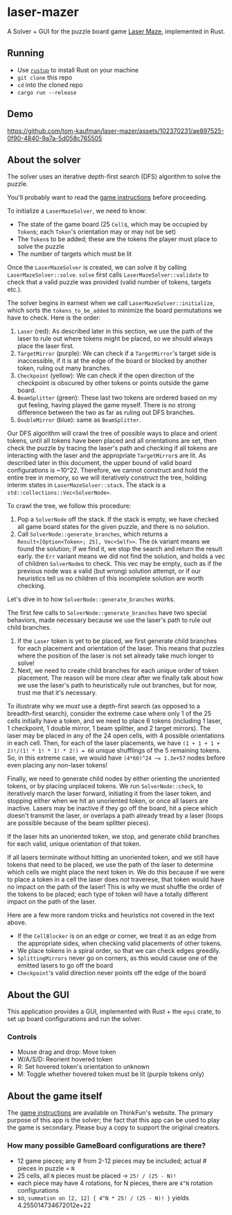 # laser-mazer

A Solver + GUI for the puzzle board game [Laser Maze](https://www.thinkfun.com/wp-content/uploads/2013/09/Laser-1014-Instructions.pdf), implemented in Rust.

## Running
- Use [`rustup`](https://rustup.rs/) to install Rust on your machine
- `git clone` this repo
- `cd` into the cloned repo
- `cargo run --release`

## Demo
https://github.com/tom-kaufman/laser-mazer/assets/102370231/ae897525-0f90-4840-9a7a-5d058c765505

## About the solver
The solver uses an iterative depth-first search (DFS) algorithm to solve the puzzle.

You'll probably want to read the [game instructions](https://www.thinkfun.com/wp-content/uploads/2013/09/Laser-1014-Instructions.pdf) before proceeding.

To initialize a `LaserMazeSolver`, we need to know:
- The state of the game board (25 `Cell`s, which may be occupied by `Token`s; each `Token`'s orientation may or may not be set)
- The `Token`s to be added; these are the tokens the player must place to solve the puzzle
- The number of targets which must be lit

Once the `LaserMazeSolver` is created, we can solve it by calling `LaserMazeSolver::solve`. `solve` first calls `LaserMazeSolver::validate` to check that a valid puzzle was provided (valid number of tokens, targets etc.).

The solver begins in earnest when we call `LaserMazeSolver::initialize`, which sorts the `tokens_to_be_added` to minimize the board permutations we have to check. Here is the order:
1. `Laser` (red): As described later in this section, we use the path of the laser to rule out where tokens might be placed, so we should always place the laser first.
2. `TargetMirror` (purple): We can check if a `TargetMirror`'s target side is inaccessible, if it is at the edge of the board or blocked by another token, ruling out many branches.
3. `Checkpoint` (yellow): We can check if the open direction of the checkpoint is obscured by other tokens or points outside the game board.
4. `BeamSplitter` (green): These last two tokens are ordered based on my gut feeling, having played the game myself. There is no strong difference between the two as far as ruling out DFS branches.
5. `DoubleMirror` (blue): same as `BeamSplitter`.

Our DFS algorithm will crawl the tree of possible ways to place and orient tokens, until all tokens have been placed and all orientations are set, then check the puzzle by tracing the laser's path and checking if all tokens are interacting with the laser and the appropriate `TargetMirror`s are lit. As described later in this document, the upper bound of valid board configurations is ~10^22. Therefore, we cannot construct and hold the entire tree in memory, so we will iteratively construct the tree, holding interim states in `LaserMazeSolver::stack`. The stack is a `std::collections::Vec<SolverNode>`.

To crawl the tree, we follow this procedure:
1. Pop a `SolverNode` off the stack. If the stack is empty, we have checked all game board states for the given puzzle, and there is no solution.
2. Call `SolverNode::generate_branches`, which returns a `Result<[Option<Token>; 25], Vec<Self>>`. The `Ok` variant means we found the solution; if we find it, we stop the search and return the result early. the `Err` variant means we did not find the solution, and holds a vec of children `SolverNode`s to check. This vec may be empty, such as if the previous node was a valid (but wrong) solution attempt, or if our heuristics tell us no children of this incomplete solution are worth checking.

Let's dive in to how `SolverNode::generate_branches` works. 

The first few calls to `SolverNode::generate_branches` have two special behaviors, made necessary because we use the laser's path to rule out child branches.
1. If the `Laser` token is yet to be placed, we first generate child branches for each placement and orientation of the laser. This means that puzzles where the position of the laser is not set already take much longer to solve!
2. Next, we need to create child branches for each unique order of token placement. The reason will be more clear after we finally talk about how we use the laser's path to heuristically rule out branches, but for now, trust me that it's necessary.

To illustrate why we *must* use a depth-first search (as opposed to a breadth-first search), consider the extreme case where only 1 of the 25 cells initially have a token, and we need to place 6 tokens (including 1 laser, 1 checkpoint, 1 double mirror, 1 beam splitter, and 2 target mirrors). The laser may be placed in any of the 24 open cells, with 4 possible orientations in each cell. Then, for each of the laser placements, we have `(1 + 1 + 1 + 2)!/(1! * 1! * 1! * 2!) = 60` unique shufflings of the 5 remaining tokens. So, in this extreme case, we would have `(4*60)^24 ~= 1.3e+57` nodes before even placing any non-laser tokens!

Finally, we need to generate child nodes by either orienting the unoriented tokens, or by placing unplaced tokens. We run `SolverNode::check`, to iteratively march the laser forward, initiating it from the laser token, and stopping either when we hit an unoriented token, or once all lasers are inactive. Lasers may be inactive if they go off the board, hit a piece which doesn't transmit the laser, or overlaps a path already tread by a laser (loops are possible because of the beam splitter pieces). 

If the laser hits an unoriented token, we stop, and generate child branches for each valid, unique orientation of that token. 

If all lasers terminate without hitting an unoriented token, and we still have tokens that need to be placed, we use the path of the laser to determine which cells we might place the next token in. We do this because if we were to place a token in a cell the laser does *not* traverese, that token would have no impact on the path of the laser! This is why we must shuffle the order of the tokens to be placed; each type of token will have a totally different impact on the path of the laser. 

Here are a few more random tricks and heuristics not covered in the text above.
- If the `CellBlocker` is on an edge or corner, we treat it as an edge from the appropriate sides, when checking valid placements of other tokens.
- We place tokens in a spiral order, so that we can check edges greedily.
- `SplittingMirrors` never go on corners, as this would cause one of the emitted lasers to go off the board
- `Checkpoint`'s valid direction never points off the edge of the board

## About the GUI
This application provides a GUI, implemented with Rust + the `egui` crate, to set up board configurations and run the solver.

### Controls
- Mouse drag and drop: Move token
- W/A/S/D: Reorient hovered token
- R: Set hovered token's orientation to unknown
- M: Toggle whether hovered token must be lit (purple tokens only)

## About the game itself
The [game instructions](https://www.thinkfun.com/wp-content/uploads/2013/09/Laser-1014-Instructions.pdf) are available on ThinkFun's website. The primary purpose of this app is the solver; the fact that this app can be used to play the game is secondary. Please buy a copy to support the original creators. 

### How many possible GameBoard configurations are there?
- 12 game pieces; any # from 2-12 pieces may be included; actual # pieces in puzzle = `N`
- 25 cells, all `N` pieces must be placed -> `25! / (25 - N)!`
- each piece may have 4 rotations, for N pieces, there are `4^N` rotation configurations
- so, `summation on [2, 12] { 4^N * 25! / (25 - N)! }` yields 4.255014734672012e+22
